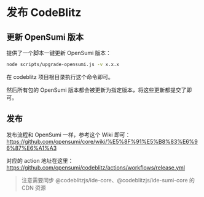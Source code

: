 # 发布 CodeBlitz

## 更新 OpenSumi 版本

提供了一个脚本一键更新 OpenSumi 版本：

```sh
node scripts/upgrade-opensumi.js -v x.x.x
```

在 codeblitz 项目根目录执行这个命令即可。

然后所有包的 OpenSumi 版本都会被更新为指定版本，将这些更新都提交了即可。

## 发布

发布流程和 OpenSumi 一样，参考这个 Wiki 即可：https://github.com/opensumi/core/wiki/%E5%8F%91%E5%B8%83%E6%96%87%E6%A1%A3

对应的 action 地址在这里：<https://github.com/opensumi/codeblitz/actions/workflows/release.yml>

> 注意需要同步 @codeblitzjs/ide-core、@codeblitzjs/ide-sumi-core 的 CDN 资源

